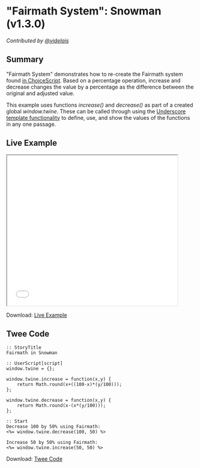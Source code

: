 # "Fairmath System": Snowman (v1.3.0)

*Contributed by <a href="https://github.com/videlais">@videlais</a>*

## Summary

"Fairmath System" demonstrates how to re-create the Fairmath system found [in ChoiceScript](http://choicescriptdev.wikia.com/wiki/Arithmetic_operators#Fairmath). Based on a percentage operation, increase and decrease changes the value by a percentage as the difference between the original and adjusted value.

This example uses functions *increase()* and *decrease()* as part of a created global *window.twine*. These can be called through using the [Underscore template functionality](http://underscorejs.org/#template) to define, use, and show the values of the functions in any one passage.

## Live Example

<section>
<iframe src="snowman_fairmath_example.html" height=400 width=90%></iframe>


Download: <a href="snowman_fairmath_example.html" target="_blank">Live Example</a>
</section>

## Twee Code

```
:: StoryTitle
Fairmath in Snowman

:: UserScript[script]
window.twine = {};
	
window.twine.increase = function(x,y) {
	return Math.round(x+((100-x)*(y/100)));
};
	
window.twine.decrease = function(x,y) {
	return Math.round(x-(x*(y/100)));
};

:: Start
Decrease 100 by 50% using Fairmath:
<%= window.twine.decrease(100, 50) %>

Increase 50 by 50% using Fairmath:
<%= window.twine.increase(50, 50) %>

```

Download: <a href="snowman_fairmath_twee.txt" target="_blank">Twee Code</a>

